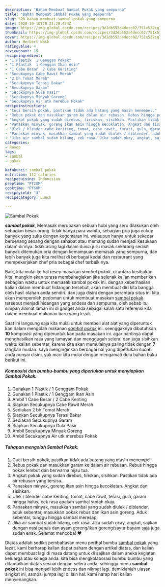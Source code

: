 ```yaml
---
description: "Bahan Membuat Sambal Pokak yang sempurna"
title: "Bahan Membuat Sambal Pokak yang sempurna"
slug: 528-bahan-membuat-sambal-pokak-yang-sempurna
date: 2020-10-10T20:23:20.474Z
image: https://img-global.cpcdn.com/recipes/3d2db552a4decc02/751x532cq70/sambal-pokak-foto-resep-utama.jpg
thumbnail: https://img-global.cpcdn.com/recipes/3d2db552a4decc02/751x532cq70/sambal-pokak-foto-resep-utama.jpg
cover: https://img-global.cpcdn.com/recipes/3d2db552a4decc02/751x532cq70/sambal-pokak-foto-resep-utama.jpg
author: Herbert Nash
ratingvalue: 4
reviewcount: 15
recipeingredient:
- "1 Plastik  1 Genggam Pokak"
- "1 Plastik  1 Genggam Ikan Asin"
- "1 Cabe Besar  2 Cabe Keriting"
- "Secukupnya Cabe Rawit Merah"
- "2 bh Tomat Merah"
- "Secukupnya Terasi Bakar"
- "Secukupnya Garam"
- "Secukupnya Gula Pasir"
- "Secukupnya Minyak Goreng"
- "Secukupnya Air utk merebus Pokak"
recipeinstructions:
- "Cuci bersih pokak, pastikan tidak ada batang yang masih menempel."
- "Rebus pokak dan masukkan garam ke dalam air rebusan. Rebus hingga pokak lembut dan berwarna hijau tua."
- "Angkat pokak yang sudah direbus, tiriskan, sisihkan. Pastikan tidak ada air rebusan yang tersisa."
- "Panaskan minyak, goreng ikan asin hingga kecoklatan. Angkat dan sisihkan."
- "Ulek / blender cabe keriting, tomat, cabe rawit, terasi, gula, garam hingga halus, cek rasa apakah sambal sudah okay."
- "Panaskan minyak, masukkan sambal yang sudah diulek / diblender, aduk sebentar, masukkan pokak rebus dan ikan asin goreng. Aduk sebentar, tunggu hingga sambal meresap."
- "Jika air sambal sudah hilang, cek rasa. Jika sudah okay, angkat, sajikan dengan nasi panas dan ayam goreng/ikan goreng/sayur bayam saja juga sudah enak. Selamat mencoba! ❤"
categories:
- Resep
tags:
- sambal
- pokak

katakunci: sambal pokak 
nutrition: 112 calories
recipecuisine: Indonesian
preptime: "PT20M"
cooktime: "PT60M"
recipeyield: "3"
recipecategory: Lunch

---
```



![Sambal Pokak](https://img-global.cpcdn.com/recipes/3d2db552a4decc02/751x532cq70/sambal-pokak-foto-resep-utama.jpg)

<b><i>sambal pokak</i></b>, Memasak merupakan sebuah hobi yang seru dilakukan oleh sebagian besar orang. tidak hanya para wanita, sebagian pria juga cukup banyak yang suka dengan kegemaran ini. walaupun hanya untuk sekedar bersenang senang dengan sahabat atau memang sudah menjadi kesukaan dalam dirinya. tidak asing lagi dalam dunia juru masak sekarang sedikit banyak ditemukan pria dengan kemampuan memasak yang sempurna, dan lebih banyak juga kita melihat di berbagai kedai dan restaurant yang mempekerjakan chef pria sebagai chef terbaik nya.

Baik, kita mulai ke hal resep masakan <i>sambal pokak</i>. di antara kesibukan kita, mungkin akan terasa membahagiakan jika sejenak kalian memberikan sebagian waktu untuk memasak sambal pokak ini. dengan keberhasilan kalian dalam membuat hidangan tersebut, akan membuat diri kita bangga oleh hasil olahan anda sendiri. dan juga disini dengan perantara situs ini kita akan memperoleh pedoman untuk membuat masakan <u>sambal pokak</u> tersebut menjadi hidangan yang endess dan sempurna, oleh sebab itu simpan alamat laman ini di gadget anda sebagai salah satu referensi kita dalam membuat makanan baru yang lezat.




Saat ini langsung saja kita mulai untuk membeli alat alat yang diperuntuk kan dalam mengolah makanan <u><i>sambal pokak</i></u> ini. seenggaknya dibutuhkan <b>10</b> komposisi yang diperuntuk kan pada masakan ini. agar nantinya dapat menghasilkan rasa yang lumayan dan menggugah selera. dan juga sisihkan waktu kalian sebentar, karena kita akan memulainya paling tidak dengan <b>7</b> langkah mudah. saya menginginkan berbagai hal yang diperlukan sudah anda punyai disini, yuk mari kita mulai dengan mengamati dulu bahan baku berikut ini.

<!--inarticleads1-->

##### Komposisi dan bumbu-bumbu yang diperlukan untuk menyiapkan Sambal Pokak:

1. Gunakan 1 Plastik / 1 Genggam Pokak
1. Gunakan 1 Plastik / 1 Genggam Ikan Asin
1. Ambil 1 Cabe Besar / 2 Cabe Keriting
1. Siapkan Secukupnya Cabe Rawit Merah
1. Sediakan 2 bh Tomat Merah
1. Siapkan Secukupnya Terasi Bakar
1. Sediakan Secukupnya Garam
1. Siapkan Secukupnya Gula Pasir
1. Ambil Secukupnya Minyak Goreng
1. Ambil Secukupnya Air utk merebus Pokak




<!--inarticleads2-->

##### Tahapan mengolah Sambal Pokak:

1. Cuci bersih pokak, pastikan tidak ada batang yang masih menempel.
1. Rebus pokak dan masukkan garam ke dalam air rebusan. Rebus hingga pokak lembut dan berwarna hijau tua.
1. Angkat pokak yang sudah direbus, tiriskan, sisihkan. Pastikan tidak ada air rebusan yang tersisa.
1. Panaskan minyak, goreng ikan asin hingga kecoklatan. Angkat dan sisihkan.
1. Ulek / blender cabe keriting, tomat, cabe rawit, terasi, gula, garam hingga halus, cek rasa apakah sambal sudah okay.
1. Panaskan minyak, masukkan sambal yang sudah diulek / diblender, aduk sebentar, masukkan pokak rebus dan ikan asin goreng. Aduk sebentar, tunggu hingga sambal meresap.
1. Jika air sambal sudah hilang, cek rasa. Jika sudah okay, angkat, sajikan dengan nasi panas dan ayam goreng/ikan goreng/sayur bayam saja juga sudah enak. Selamat mencoba! ❤




Diatas adalah sedikit pembahasan menu perihal bumbu <u>sambal pokak</u> yang lezat. kami berharap kalian dapat paham dengan artikel diatas, dan kalian dapat membuat lagi di masa datang untuk di sajikan dalam aneka kegiatan keluarga atau kolega anda. kita bisa mengkolaborasi bumbu bumbu yang ditampilkan diatas sesuai dengan selera anda, sehingga menu <b>sambal pokak</b> ini bisa menjadi lebih endess dan nikmat lagi. demikianlah ulasan singkat ini, sampai jumpa lagi di lain hal. kami harap hari kalian menyenangkan.

